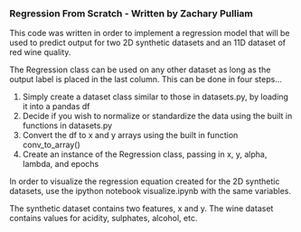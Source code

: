 ### Regression From Scratch - Written by Zachary Pulliam

This code was written in order to implement a regression model that will be used to predict output 
for two 2D synthetic datasets and an 11D dataset of red wine quality.

The Regression class can be used on any other dataset as long as the output label 
is placed in the last column. This can be done in four steps...

1. Simply create a dataset class similar to those in datasets.py, by loading it into a pandas df
2. Decide if you wish to normalize or standardize the data using the built in functions in datasets.py
3. Convert the df to x and y arrays using the built in function conv_to_array()
4. Create an instance of the Regression class, passing in x, y, alpha, lambda, and epochs

In order to visualize the regression equation created for the 2D synthetic datasets, use the ipython notebook visualize.ipynb 
with the same variables.

The synthetic dataset contains two features, x and y.
The wine dataset contains values for acidity, sulphates, alcohol, etc.
